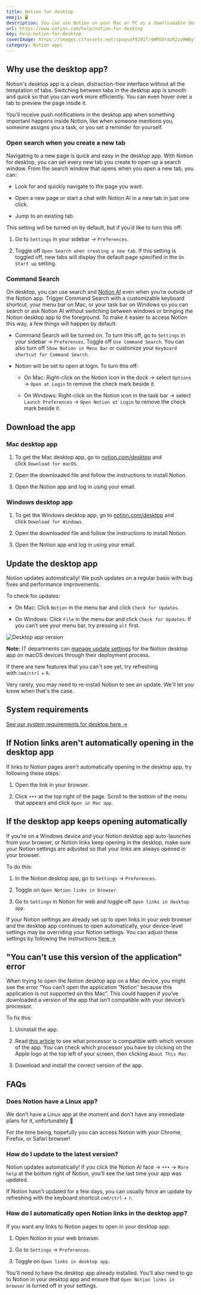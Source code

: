 ```yaml
---
title: Notion for desktop
emoji: 🖥
description: You can use Notion on your Mac or PC as a downloadable desktop application. Here's what you need to know 🖥️
url: https://www.notion.com/help/notion-for-desktop
key: help:notion-for-desktop
coverImage: https://images.ctfassets.net/spoqsaf9291f/4WMSDtdzR2zyWWByTFT4vE/13d2321d5d2671bce13e2285d823a2f3/Notion_for_desktop_-_hero.png
category: Notion apps
---
```


## Why use the desktop app?

Notion's desktop app is a clean, distraction-free interface without all the temptation of tabs. Switching between tabs in the desktop app is smooth and quick so that you can work more efficiently. You can even hover over a tab to preview the page inside it.

You'll receive push notifications in the desktop app when something important happens inside Notion, like when someone mentions you, someone assigns you a task, or you set a reminder for yourself.

### Open search when you create a new tab

Navigating to a new page is quick and easy in the desktop app. With Notion for desktop, you can set every new tab you create to open up a search window. From the search window that opens when you open a new tab, you can:

* Look for and quickly navigate to the page you want.

* Open a new page or start a chat with Notion AI in a new tab in just one click.

* Jump to an existing tab.

This setting will be turned on by default, but if you’d like to turn this off:

1. Go to `Settings` in your sidebar → `Preferences`.

2. Toggle off `Open Search when creating a new tab`. If this setting is toggled off, new tabs will display the default page specified in the `On Start up` setting.

### Command Search

On desktop, you can use search and [Notion AI](https://www.notion.com/help/notion-ai-faqs) even when you’re outside of the Notion app. Trigger Command Search with a customizable keyboard shortcut, your menu bar on Mac, or your task bar on Windows so you can search or ask Notion AI without switching between windows or bringing the Notion desktop app to the foreground. To make it easier to access Notion this way, a few things will happen by default:

* Command Search will be turned on. To turn this off, go to `Settings` in your sidebar → `Preferences`. Toggle off `Use Command Search`. You can also turn off `Show Notion in Menu Bar` or customize your `Keyboard shortcut for Command Search`.

* Notion will be set to open at login. To turn this off:

  * On Mac: Right-click on the Notion icon in the dock → select `Options` → `Open at Login` to remove the check mark beside it.

  * On Windows: Right-click on the Notion icon in the task bar → select `Launch Preferences` → `Open Notion at Login` to remove the check mark beside it.

## Download the app

### Mac desktop app

1. To get the Mac desktop app, go to [notion.com/desktop](https://www.notion.com/desktop) and click `Download for macOS`.

2. Open the downloaded file and follow the instructions to install Notion.

3. Open the Notion app and log in using your email.

### Windows desktop app

1. To get the Windows desktop app, go to [notion.com/desktop](https://www.notion.com/desktop) and click `Download for Windows`.

2. Open the downloaded file and follow the instructions to install Notion.

3. Open the Notion app and log in using your email.

## Update the desktop app

Notion updates automatically! We push updates on a regular basis with bug fixes and performance improvements.

To check for updates:

* On Mac: Click `Notion` in the menu bar and click `Check for Updates`.

* On Windows: Click `File` in the menu bar and click `Check for Updates`. If you can’t see your menu bar, try pressing `alt` first.

![Desktop app version](https://images.ctfassets.net/spoqsaf9291f/6Ox9OB5kmdRjN06gBNv01i/6935097bb97dee4980dd5d6967f75939/Desktop_app_version.png)

**Note:** IT departments can [manage update settings](https://www.notion.com/help/deploy-notion-for-macos#disable-automatic-updates) for the Notion desktop app on macOS devices through their deployment process.

If there are new features that you can't see yet, try refreshing with `cmd/ctrl` + `R`.

Very rarely, you may need to re-install Notion to see an update. We'll let you know when that's the case.

## System requirements

[See our system requirements for desktop here →](https://www.notion.com/help/system-requirements-for-notion#desktop)

## If Notion links aren't automatically opening in the desktop app

If links to Notion pages aren't automatically opening in the desktop app, try following these steps:

1. Open the link in your browser.

2. Click `•••` at the top right of the page. Scroll to the bottom of the menu that appears and click `Open in Mac app`.

## If the desktop app keeps opening automatically

If you’re on a Windows device and your Notion desktop app auto-launches from your browser, or Notion links keep opening in the desktop, make sure your Notion settings are adjusted so that your links are always opened in your browser.

To do this:

1. In the Notion desktop app, go to `Settings` → `Preferences`.

2. Toggle on `Open Notion links in browser`.

3. Go to `Settings` in Notion for web and toggle off `Open links in desktop app`.

If your Notion settings are already set up to open links in your web browser and the desktop app continues to open automatically, your device-level settings may be overriding your Notion settings. You can adjust these settings by following the instructions [here →](https://support.microsoft.com/en-us/windows/configure-startup-applications-in-windows-115a420a-0bff-4a6f-90e0-1934c844e473)

## "You can't use this version of the application" error

When trying to open the Notion desktop app on a Mac device, you might see the error “You can’t open the application “Notion” because this application is not supported on this Mac”. This could happen if you’ve downloaded a version of the app that isn’t compatible with your device’s processor.

To fix this:

1. Uninstall the app.

2. Read [this article](https://support.apple.com/en-us/116943#:~:text=On%20Mac%20computers%20with%20Apple,name%20of%20an%20Intel%20processor.) to see what processor is compatible with which version of the app. You can check which processor you have by clicking on the Apple logo at the top left of your screen, then clicking `About This Mac`.

3. Download and install the correct version of the app.


## FAQs

### Does Notion have a Linux app?

We don’t have a Linux app at the moment and don't have any immediate plans for it, unfortunately 🐧 

For the time being, hopefully you can access Notion with your Chrome, Firefox, or Safari browser!


### How do I update to the latest version?

Notion updates automatically! If you click the Notion AI face <!-- -->→ `•••` → `More help` at the bottom right of Notion, you'll see the last time your app was updated.

If Notion hasn't updated for a few days, you can usually force an update by refreshing with the keyboard shortcut `cmd/ctrl` + `r`.


### How do I automatically open Notion links in the desktop app?

If you want any links to Notion pages to open in your desktop app:

1. Open Notion in your web browser.

2. Go to `Settings` → `Preferences`.

3. Toggle on `Open links in desktop app`.

You'll need to have the desktop app already installed. You’ll also need to go to Notion in your desktop app and ensure that `Open Notion links in browser` is turned off in your settings.
